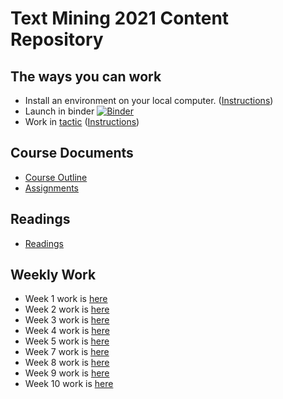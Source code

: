 
# Text Mining 2021 Content Repository

## The ways you can work

* Install an environment on your local computer. ([Instructions](course_documents/install_jupyter_notebook.md))
* Launch in binder [![Binder](https://mybinder.org/badge_logo.svg)](https://mybinder.org/v2/gh/bsherin/text_mining_2021/main?urlpath=git-pull%3Frepo%3Dhttps%253A%252F%252Fgithub.com%252Fbsherin%252Ftext_mining_content%26urlpath%3Dlab%252Ftree%252Ftext_mining_content%252F%26branch%3Dmain)
* Work in [tactic](https://tactic.northwestern.edu) ([Instructions](course_documents/getting_started_with_tactic.md))

## Course Documents
* [Course Outline](course_documents/course_outline.md)
* [Assignments](course_documents/assignments_summary.md)

## Readings
* [Readings](readings/readings.md)

## Weekly Work
* Week 1 work is [here](course_documents/week_1_tasks.md)
* Week 2 work is [here](course_documents/week_2_tasks.md)
* Week 3 work is [here](course_documents/week_3_tasks.md)
* Week 4 work is [here](course_documents/week_4_tasks.md)
* Week 5 work is [here](course_documents/week_5_tasks.md)
* Week 7 work is [here](course_documents/week_7_tasks.md)
* Week 8 work is [here](course_documents/week_8_tasks.md)
* Week 9 work is [here](course_documents/week_9_tasks.md)
* Week 10 work is [here](course_documents/week_10_tasks.md)
